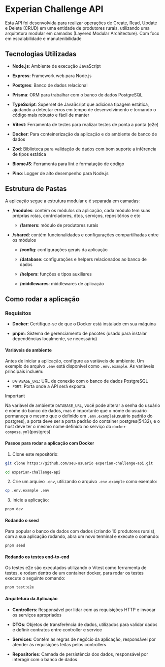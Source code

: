 # Experian Challenge API

Esta API foi desenvolvida para realizar operações de Create, Read, Update e Delete (CRUD) em uma entidade de produtores rurais, utilizando uma arquitetura modular em camadas (Layered Modular Architecture). Com foco em escalabilidade e manutenibilidade

## Tecnologias Utilizadas

- **Node.js**: Ambiente de execução JavaScript

- **Express**: Framework web para Node.js

- **Postgres**: Banco de dados relacional

- **Prisma**: ORM para trabalhar com o banco de dados PostgreSQL

- **TypeScript**: Superset de JavaScript que adiciona tipagem estática, ajudando a detectar erros em tempo de desenvolvimento e tornando o código mais robusto e fácil de manter

- **Vitest**: Ferramenta de testes para realizar testes de ponta a ponta (e2e)

- **Docker**: Para conteinerização da aplicação e do ambiente de banco de dados

- **Zod**: Biblioteca para validação de dados com bom suporte a infêrencia de tipos estática

- **BiomeJS**: Ferramenta para lint e formatação de código

- **Pino**: Logger de alto desempenho para Node.js

## Estrutura de Pastas

A aplicação segue a estrutura modular e é separada em camadas:

- **/modules**: contém os módulos da aplicação, cada módulo tem suas próprias rotas, controladores, dtos, serviços, repositórios e etc

  - **/farmers**: módulo de produtores rurais

- **/shared**: contém funcionalidades e configurações compartilhadas entre os módulos

  - **/config**: configurações gerais da aplicação

  - **/database**: configurações e helpers relacionados ao banco de dados

  - **/helpers**: funções e tipos auxiliares

  - **/middlewares**: middlewares de aplicação

## Como rodar a aplicação

### Requisitos

- **Docker**: Certifique-se de que o Docker está instalado em sua máquina

- **pnpm**: Sistema de gerenciamento de pacotes (usado para instalar dependências localmente, se necessário)

#### Variáveis de ambiente

Antes de iniciar a aplicação, configure as variáveis de ambiente. Um exemplo de arquivo `.env` está disponível como `.env.example`. As variáveis principais incluem:

- `DATABASE_URL`: URL de conexão com o banco de dados PostgreSQL
- `PORT`: Porta onde a API será exposta.

> [!IMPORTANT]  
> Na variável de ambiente `DATABASE_URL`, você pode alterar a senha do usuário e nome do banco de dados, mas é importante que o nome do usuário permaneça o mesmo que o definido em `.env.example`(usuário padrão do postgres), a porta deve ser a porta padrão do container postgres(5432), e o host deve ter o mesmo nome definido no serviço do `docker-compose.yml`(postgres)

#### Passos para rodar a aplicação com Docker

1. Clone este repositório:

```bash
git clone https://github.com/seu-usuario experian-challenge-api.git

cd experian-challenge-api
```

2. Crie um arquivo ```.env```, utilizando o arquivo ```.env.example``` como exemplo:

```bash
cp .env.example .env
```

3. Inicie a aplicação:

```bash
pnpm dev
```

#### Rodando o seed

Para popular o banco de dados com dados (criando 10 produtores rurais), com a sua aplicação rodando, abra um novo terminal e execute o comando:

```bash
pnpm seed
```

#### Rodando os testes end-to-end

Os testes e2e são executados utilizando o Vitest como ferramenta de testes, e rodam dentro de um container docker, para rodar os testes execute o seguinte comando:

```bash
pnpm test:e2e
```

#### Arquitetura da Aplicação

- **Controllers**: Responsável por lidar com as requisições HTTP e invocar os serviços apropriados

- **DTOs**: Objetos de transferência de dados, utilizados para validar dados e definir contratos entre controller e service

- **Services**: Contém as regras de negócio da aplicação, responsável por atender às requisições feitas pelos controllers

- **Repositories**: Camada de persistência dos dados, responsável por interagir com o banco de dados
